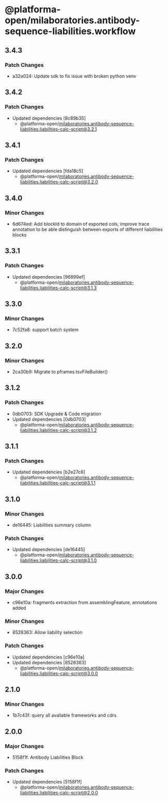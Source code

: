 # @platforma-open/milaboratories.antibody-sequence-liabilities.workflow

## 3.4.3

### Patch Changes

- a32a024: Update sdk to fix issue with broken python venv

## 3.4.2

### Patch Changes

- Updated dependencies [8c89b35]
  - @platforma-open/milaboratories.antibody-sequence-liabilities.liabilities-calc-script@3.2.1

## 3.4.1

### Patch Changes

- Updated dependencies [fda18c5]
  - @platforma-open/milaboratories.antibody-sequence-liabilities.liabilities-calc-script@3.2.0

## 3.4.0

### Minor Changes

- 6d674ed: Add blockId to domain of exported cols, improve trace annotation to be able distinguish between exports of different liabilities blocks

## 3.3.1

### Patch Changes

- Updated dependencies [96899ef]
  - @platforma-open/milaboratories.antibody-sequence-liabilities.liabilities-calc-script@3.1.3

## 3.3.0

### Minor Changes

- 7c52fa8: support batch system

## 3.2.0

### Minor Changes

- 2ca30b9: Migrate to pframes.tsvFileBuilder()

## 3.1.2

### Patch Changes

- 0db0703: SDK Upgrade & Code migration
- Updated dependencies [0db0703]
  - @platforma-open/milaboratories.antibody-sequence-liabilities.liabilities-calc-script@3.1.2

## 3.1.1

### Patch Changes

- Updated dependencies [b2e27c6]
  - @platforma-open/milaboratories.antibody-sequence-liabilities.liabilities-calc-script@3.1.1

## 3.1.0

### Minor Changes

- de16445: Liabilities summary column

### Patch Changes

- Updated dependencies [de16445]
  - @platforma-open/milaboratories.antibody-sequence-liabilities.liabilities-calc-script@3.1.0

## 3.0.0

### Major Changes

- c96e10a: fragments extraction from assemblingFeature, annotations added

### Minor Changes

- 8528363: Allow liability selection

### Patch Changes

- Updated dependencies [c96e10a]
- Updated dependencies [8528363]
  - @platforma-open/milaboratories.antibody-sequence-liabilities.liabilities-calc-script@3.0.0

## 2.1.0

### Minor Changes

- 1b7c43f: query all available frameworks and cdrs

## 2.0.0

### Major Changes

- 5158f1f: Antibody Liabilities Block

### Patch Changes

- Updated dependencies [5158f1f]
  - @platforma-open/milaboratories.antibody-sequence-liabilities.liabilities-calc-script@2.0.0
